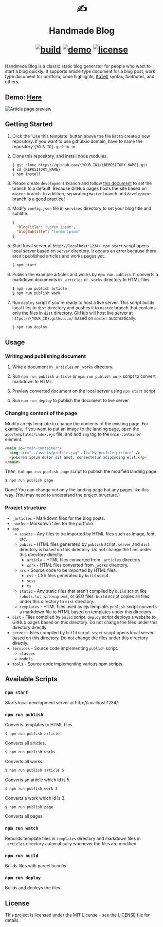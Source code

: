 <div align="center">
  <h1>

  ✍️

  Handmade Blog

  [![build](https://img.shields.io/github/workflow/status/ParkSB/handmade-blog/Node%20CI/master?style=flat-square)](https://github.com/ParkSB/handmade-blog/actions?query=workflow%3A%22Node+CI%22) [![demo](https://img.shields.io/netlify/3f01acb3-1107-470a-914f-90d100b87d85?label=demo&style=flat-square)](https://handmade-blog.netlify.com/) [![license](https://img.shields.io/github/license/ParkSB/handmade-blog?style=flat-square)](LICENSE)

  </h1>
</div>

Handmade Blog is a classic static blog generator for people who want to start a blog quickly. It supports article type document for a blog post, work type document for portfolio, code highlights, [KaTeX](https://katex.org/) syntax, footnotes, and others.

## Demo: [Here](https://handmade-blog.netlify.com/)

![Article page preview](https://user-images.githubusercontent.com/6410412/70389251-36353400-1a00-11ea-91af-42a12b06c383.png)

## Getting Started

1. Click the 'Use this template' button above the file list to create a new repository. If you want to use github.io domain, have to name the repository `{YOUR_ID}.github.io`.

2. Clone this repository, and install node modules.

    ```bash
    $ git clone https://github.com/{YOUR_ID}/{REPOSITORY_NAME}.git
    $ cd {REPOSITORY_NAME}
    $ npm install
    ```

3. Please create `development` branch and follow [this document](https://help.github.com/en/github/administering-a-repository/setting-the-default-branch) to set the branch to a default. Because GitHub pages hosts the site based on `master` branch. In addition, separating `master` branch and `development` branch is a good practice!

4. Modify `config.json` file in `services` directory to set your blog title and subtitle.

    ```json
    {
      "blogTitle": "Lorem Ipsum",
      "blogSubtitle": "lorem ipsum"
    }
    ```

5. Start local server at `http://localhost:1234/`. `npm start` script opens local server based on `server` directory. It occurs an error because there aren't published articles and works pages yet.

    ```bash
    $ npm start
    ```

6. Publish the example articles and works by `npm run publish`. It converts a markdown documents in `_articles` or `_works` directory to HTML files.

    ```bash
    $ npm run publish article
    $ npm run publish work
    ```

7. Run `deploy` script if you're ready to host a live server. This script builds local files to `dist` directory and pushes it to `master` branch that contains only the files in `dist` directory. GitHub will host live server at `https://{YOUR_ID}.github.io/` based on `master` automatically.

    ```bash
    $ npm run deploy
    ```

## Usage

### Writing and publishing document

1. Write a document in `_articles` or `_works` directory.

1. Run `npm run publish article` or `npm run publish work` script to convert markdown to HTML.

1. Preview converted document on the local server using `npm start` script.

1. Run `npm run deploy` to publish the document to live server.

### Changing content of the page

Modify an ejs template to change the contents of the existing page. For example, if you want to put an image to the landing page, open the `app/templates/index.ejs` file, and add `img` tag to the `main-container` element.

```html
<main id="main-container">
  <img src="../assets/profile.jpg" alt="My profile picture" />
  <p>Lorem ipsum dolor sit amet, consectetur adipiscing elit.</p>
</main>
```

Then, run `npm run publish page` script to publish the modified landing page.

```bash
$ npm run publish page
```

Done! You can change not only the landing page but any pages like this way. (You may need to understand the project structure.)

### Proejct structure

* `_articles` - Markdown files for the blog posts.
* `_works` - Markdown files for the portfolio.
* `app`
  * `assets` - Any files to be imported by HTML files such as image, font, etc.
  * `public` - HTML files generated by `publish` script. `server` and `dist` directory is based on this directory. Do not change the files under this directory directly.
    * `article` - HTML files converted from `_articles` directory.
    * `work` - HTML files converted from `_works` directory.
  * `src` - Source code to be imported by HTML files.
    * `css` - CSS files generated by `build` script.
    * `scss`
    * `ts`
  * `static` - Any static files that aren't compiled by `build` script like `robots.txt`, `sitemap.xml`, or SEO files. `build` script copies all files under this directory to `dist` directory. 
  * `templates` - HTML files used as ejs template. `publish` script converts a markdown file to HTML based on templates under this directory.
* `dist` - Files compiled by `build` script. `deploy` script deploys a website to GitHub pages based on this directory. Do not change the files under this directory directly.
* `server` - Files compiled by `build` script. `start` script opens local server based on this directory. Do not change the files under this directory directly.
* `services` - Source code implementing `publish` script.
  * `classes`
  * `models`
* `tools` - Source code implementing various npm scripts.

## Available Scripts

### `npm start`

Starts local development server at http://localhost:1234/.

### `npm run publish`

Converts templates to HTML files.

```bash
$ npm run publish article
```

Converts all articles.

```bash
$ npm run publish works
```

Converts all works.

```bash
$ npm run publish article 5
```

Converts an article which id is 5.

```bash
$ npm run publish work 3
```

Converts a work which id is 3.

```bash
$ npm run publish page
```

Converts all pages.

### `npm run watch`

Rebuilds template files in `templates` directory and markdown files in `_articles` directory automatically whenever the files are modified.

### `npm run build`

Builds files with parcel bundler.

### `npm run deploy`

Builds and deploys the files.

## License

This project is licensed under the MIT License - see the [LICENSE](LICENSE) file for details.